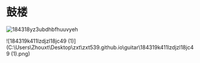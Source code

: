 # 鼓楼

![184318yz3ubdhbfhuuvyeh](C:\Users\Zhouxt\Desktop\zxt\zxt539.github.io\guitar\184318yz3ubdhbfhuuvyeh.png)

![184319k411lzdjzl18jc49 (1)](C:\Users\Zhouxt\Desktop\zxt\zxt539.github.io\guitar\184319k411lzdjzl18jc49 (1).png)


